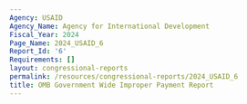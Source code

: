 ```yaml
---
Agency: USAID
Agency_Name: Agency for International Development
Fiscal_Year: 2024
Page_Name: 2024_USAID_6
Report_Id: '6'
Requirements: []
layout: congressional-reports
permalink: /resources/congressional-reports/2024_USAID_6
title: OMB Government Wide Improper Payment Report
---
```

